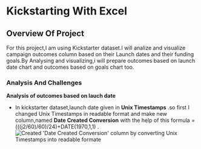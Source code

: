 # Kickstarting With Excel
## Overview Of Project
For this project,I am using Kickstarter dataset.I will analize and visualize campaign outcomes column based on their Launch dates and their funding goals.By Analysing and visualizing,i will prepare outcomes based on launch date chart and outcomes based on goals chart too.
### Analysis And Challenges
**Analysis of outcomes based on lauch date**
* In kickstarter dataset,launch date given in **Unix Timestamps** .so first I changed Unix Timestamps in readable format and make new column,named **Date Created Conversion** with the help of this formula =(((j2/60)/60)/24)+DATE(1970,1,1) .
![Created 'Date Created Conversion' column by converting Unix Timestamps into readable formate](https://user-images.githubusercontent.com/90277142/133906780-2d87a47d-3ff3-4a7c-bc9c-e4387072e3ee.png)
